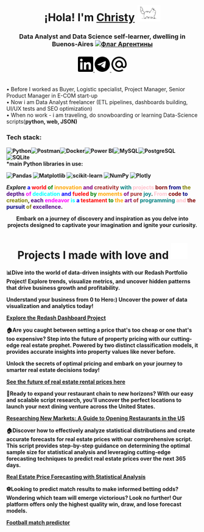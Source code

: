 <h1 align="center">¡Hola! I'm <a href="https://www.linkedin.com/in/christy-matryonina/" target="_blank">Christy</a> 
<img src="https://github.com/Christymacarena/Christymacarena/blob/main/cat.gif" height="42"/></h1>
<h3 align="center">Data Analyst and Data Science self-learner, dwelling in Buenos-Aires <a href="https://ogeo.info/flags/flag-argentiny" target="_blank"><img alt="Флаг Аргентины"
src="https://ogeo.info/wp-content/uploads/2023/02/flag-argentiny-foto.png" width="30" height="20" /></a> </h3>
<h3 align="center">
  <a href="https://www.linkedin.com/in/christy-matryonina/" target="_blank">
    <img src="https://github.com/Christymacarena/Christymacarena/blob/main/linkedin.svg" width="40" height="40" alt="LinkedIn">
</a>
  <a href="https://t.me/christymacarena" target="_blank">
    <img src="https://github.com/Christymacarena/Christymacarena/blob/main/telegram.svg" width="40" height="40" alt="Telegram">
</a>
<a href="mailto:christymacarena.024@gmail.com" target="_blank">
  <img src="https://github.com/Christymacarena/Christymacarena/blob/main/maildotru.svg" width="40" height="40" alt="Gmail">
</a>

</h3>
<br/>•  Before I worked as Buyer, Logistic specialist, Project Manager, Senior Product Manager in E-COM start-up
<br/>•  Now i am Data Analyst freelancer (ETL pipelines, dashboards building, UI/UX tests and SEO optimization) 
<br/>•  When no work - i am traveling, do snowboarding or learning Data-Science scripts(<strong>python, web, JSON)</br>

<h3 align="left">Tech stack:</h3>
<img src="https://img.shields.io/badge/python-3670A0?style=for-the-badge&logo=python&logoColor=ffdd54" alt="Python"><img src="https://img.shields.io/badge/Postman-FF6C37?style=for-the-badge&logo=postman&logoColor=white" alt="Postman"><img src="https://img.shields.io/badge/docker-%230db7ed.svg?style=for-the-badge&logo=docker&logoColor=white" alt="Docker"><img src="https://img.shields.io/badge/power_bi-F2C811?style=for-the-badge&logo=powerbi&logoColor=black" alt="Power BI"><img src="https://img.shields.io/badge/mysql-%2300f.svg?style=for-the-badge&logo=mysql&logoColor=white" alt="MySQL"><img src="https://img.shields.io/badge/postgres-%23316192.svg?style=for-the-badge&logo=postgresql&logoColor=white" alt="PostgreSQL"><img src="https://img.shields.io/badge/sqlite-%2307405e.svg?style=for-the-badge&logo=sqlite&logoColor=white" alt="SQLite">
<br/>*main Python libraries in use:
  
![Pandas](https://img.shields.io/badge/pandas-%23150458.svg?style=for-the-badge&logo=pandas&logoColor=white)
![Matplotlib](https://img.shields.io/badge/Matplotlib-%23ffffff.svg?style=for-the-badge&logo=Matplotlib&logoColor=black)
![scikit-learn](https://img.shields.io/badge/scikit--learn-%23F7931E.svg?style=for-the-badge&logo=scikit-learn&logoColor=white)
![NumPy](https://img.shields.io/badge/numpy-%23013243.svg?style=for-the-badge&logo=numpy&logoColor=white)
![Plotly](https://img.shields.io/badge/Plotly-%233F4F75.svg?style=for-the-badge&logo=plotly&logoColor=white)
<br/>

*Explore* 
<a style="color: blue;">a</a> 
<a style="color: red;">world</a> 
<a style="color: green;">of</a> 
<a style="color: orange;">innovation</a> 
<a style="color: purple;">and</a> 
<a style="color: brown;">creativity</a> 
<a style="color: teal;">with</a> 
<a style="color: pink;">projects</a> 
<a style="color: maroon;">born</a> 
<a style="color: navy;">from</a> 
<a style="color: olive;">the</a> 
<a style="color: indigo;">depths</a> 
<a style="color: magenta;">of</a> 
<a style="color: cyan;">dedication</a> 
<a style="color: blue;">and</a> 
<a style="color: red;">fueled</a> 
<a style="color: green;">by</a> 
<a style="color: orange;">moments</a> 
<a style="color: purple;">of</a> 
<a style="color: brown;">pure</a> 
<a style="color: teal;">joy</a>. 
<a style="color: pink;">From</a> 
<a style="color: maroon;">code</a> 
<a style="color: navy;">to</a> 
<a style="color: olive;">creation</a>, 
<a style="color: indigo;">each</a> 
<a style="color: magenta;">endeavor</a> 
<a style="color: cyan;">is</a> 
<a style="color: blue;">a</a> 
<a style="color: red;">testament</a> 
<a style="color: green;">to</a> 
<a style="color: orange;">the</a> 
<a style="color: purple;">art</a> 
<a style="color: brown;">of</a> 
<a style="color: teal;">programming</a> 
<a style="color: pink;">and</a> 
<a style="color: maroon;">the</a> 
<a style="color: navy;">pursuit</a> 
<a style="color: olive;">of</a> 
<a style="color: indigo;">excellence</a>.


<div align="center">
Embark on a journey of discovery and inspiration as you delve into projects designed to captivate your imagination and ignite your curiosity.

  <h1>Projects I made with love and 
  <img src="https://github.com/Christymacarena/Christymacarena/blob/main/colors-rainbow.gif" width="42" height="42"></h1>
</div>

📊Dive into the world of data-driven insights with our Redash Portfolio Project! Explore trends, visualize metrics, and uncover hidden patterns that drive business growth and profitability.

Understand your business from 0 to Hero:) Uncover the power of data visualization and analytics today! 

[Explore the Redash Dashboard Project](https://github.com/Christymacarena/redash)

🏠Are you caught between setting a price that's too cheap or one that's too expensive? Step into the future of property pricing with our cutting-edge real estate prophet. Powered by two distinct classification models, it provides accurate insights into property values like never before.

Unlock the secrets of optimal pricing and embark on your journey to smarter real estate decisions today!

[See the future of real estate rental prices here](https://github.com/Christymacarena/rentalpriceprophet)

🚀Ready to expand your restaurant chain to new horizons? With our easy and scalable script research, you'll uncover the perfect locations to launch your next dining venture across the United States.

[Researching New Markets: A Guide to Opening Restaurants in the US](https://github.com/Christymacarena/fastfoodrestaurants)

🏠Discover how to effectively analyze statistical distributions and create accurate forecasts for real estate prices with our comprehensive script. This script provides step-by-step guidance on determining the optimal sample size for statistical analysis and leveraging cutting-edge forecasting techniques to predict real estate prices over the next 365 days.

[Real Estate Price Forecasting with Statistical Analysis](https://github.com/Christymacarena/Forecast365days)

⚽Looking to predict match results to make informed betting odds? Wondering which team will emerge victorious? Look no further! Our platform offers only the highest quality win, draw, and lose forecast models.

[Football match predictor](https://github.com/Christymacarena/footballforecast)
